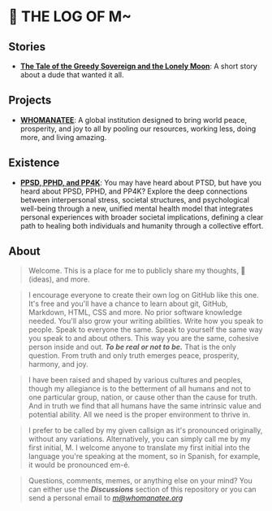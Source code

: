 # 💩 THE LOG OF M~

## Stories
- [**The Tale of the Greedy Sovereign and the Lonely Moon**](docs/the-greedy-sovereign.md): A short story about a dude that wanted it all.


## Projects
- [**WHOMANATEE**](https://whomanatee.org): A global institution  designed to bring world peace, prosperity, and joy to all by pooling our resources, working less, doing more, and living amazing.


## Existence
- [**PPSD, PPHD, and PP4K**](docs/stress.md): You may have heard about PTSD, but have you heard about PPSD, PPHD, and PP4K? Explore the deep connections between interpersonal stress, societal structures, and psychological well-being through a new, unified mental health model that integrates personal experiences with broader societal implications, defining a clear path to healing both individuals and humanity through a collective effort.

## About
> Welcome. This is a place for me to publicly share my thoughts, 💩(ideas), and more.

> I encourage everyone to create their own log on GitHub like this one. It's free and you'll have a chance to learn about git, GitHub, Markdown, HTML, CSS and more. No prior software knowledge needed. You'll also grow your writing abilities. Write how you speak to people. Speak to everyone the same. Speak to yourself the same way you speak to and about others. This way you are the same, cohesive person inside and out. ***To be real or not to be.*** That is the only question. From truth and only truth emerges peace, prosperity, harmony, and joy.

> I have been raised and shaped by various cultures and peoples, though my allegiance is to the betterment of all humans and not to one particular group, nation, or cause other than the cause for truth. And in truth we find that all humans have the same intrinsic value and potential ability. All we need is the proper environment to thrive in.  

> I prefer to be called by my given callsign as it's pronounced originally, without any variations. Alternatively, you can simply call me by my first initial, M. I welcome anyone to translate my first initial into the language you're speaking at the moment, so in Spanish, for example, it would be pronounced em-é.

> Questions, comments, memes, or anything else on your mind? You can either use the ***Discussions*** section of this repository or you can send a personal email to *m@whomanatee.org*



<!--
## Very Very Deepish Thoughts
> What do you deeply think about? Here are some things that I've deeply considered.
- *incoming*

## Letters
> Public letters to groups, known individuals, unknown individuals, other life forms, inanimate objects, and more...
- *incoming*
-->
